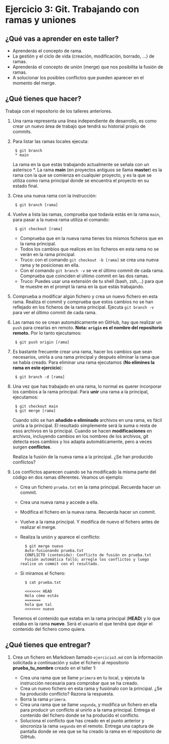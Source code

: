 # Ejercicio 3: Git. Trabajando con ramas y uniones

## ¿Qué vas a aprender en este taller?

* Aprenderás el concepto de rama.
* La gestión y el ciclo de vida (creación, modificación, borrado, ...) de ramas.
* Aprenderás el concepto de unión (merge) que nos posibilita la fusión de ramas.
* A solucionar los posibles conflictos que pueden aparecer en el momento del merge.

## ¿Qué tienes que hacer?

Trabaja con el repositorio de los talleres anteriores.

1. Una rama representa una línea independiente de desarrollo, es como crear un nuevo área de trabajo que tendrá su historial propio de commits.
2. Para  listar las ramas locales ejecuta:

		$ git branch
		* main

	La rama en la que estás trabajando actualmente se señala con un asterisco *. La rama **main** (en proyectos antiguos se llama **master**) es la rama con la que se comienza en cualquier proyecto, y es la que se utiliza como rama principal donde se encuentra el proyecto en su estado final. 

3. Crea una nueva rama con la instrucción:

		$ git branch [rama]
	 	
4. Vuelve a lista las ramas, comprueba que todavía estás en la rama `main`, para pasar a la nueva rama utiliza el comando:

		$ git checkout [rama]
		
	* Comprueba que en la nueva rama tienes los mismos ficheros que en la rama principal.
	* Todos los cambios que realices en los ficheros en esta rama no se verán en la rama principal.
	* Truco: con el comando `git checkout -b [rama]` se crea una nueva rama y te posicionas en ella.
	* Con el comando `git branch -v` se ve el último commit de cada rama. Comprueba que coinciden el último commit en las dos ramas.
	* Truco: Puedes usar una extensión de tu shell (bash, zsh,...) para que te muestre en el prompt la rama en la que estás trabajando.
5. Comprueba a modificar algún fichero y crea un nuevo fichero en esta rama. Realiza el commit y comprueba que estos cambios no se han reflejado en los ficheros de la rama principal. Ejecuta `git branch -v` para ver el último commit de cada rama.
6. Las ramas no se crean automáticamente en GitHub, hay que realizar un `push` para crearlas en remoto. **Nota: `origin` es el nombre del repositorio remoto.** Por lo tanto ejecutamos: 

		$ git push origin [rama]
		
7. Es bastante frecuente crear una rama, hacer los cambios que sean necesarios, unirla a una rama principal y después eliminar la rama que se había creado.  Para eliminar una rama ejecutamos (**No elimines la rama en este ejercicio**): 

		$ git branch -d [rama]

8. Una vez que has trabajado en una rama, lo normal es querer incorporar los cambios a la rama principal. Para **unir** una rama a la principal, ejecutamos:

		$ git checkout main
		$ git merge [rama]

	Cuando sólo se han **añadido o eliminado** archivos en una rama, es fácil unirla a la principal. El resultado simplemente será la suma o resta de esos archivos en la principal. Cuando se hacen **modificaciones** en archivos, incluyendo cambios en los nombres de los archivos, git detecta esos cambios y los adapta automáticamente, pero a veces surgen **conflictos**.

	Realiza la fusión de la nueva rama a la principal. ¿Se han producido conflictos?

9. Los conflictos aparecen cuando se ha modificado la misma parte del código en dos ramas diferentes. Veamos un ejemplo:

	* Crea un fichero `prueba.txt` en la rama principal. Recuerda hacer un commit.
	* Crea una nueva rama y accede a ella. 
	* Modifica el fichero en la nueva rama. Recuerda hacer un commit.
	* Vuelve a la rama principal. Y modifica de nuevo el fichero antes de realizar el merge.
	* Realiza la unión y aparece el conflicto:

			$ git merge nuevo 
			Auto-fusionando prueba.txt
			CONFLICTO (contenido): Conflicto de fusión en prueba.txt
			Fusión automática falló; arregle los conflictos y luego realice un commit con el resultado.

	* Si miramos el fichero:

			$ cat prueba.txt 

			<<<<<<< HEAD
			Hola cómo estás
			=======
			hola que tal
			>>>>>>> nuevo

	Tenemos el contenido que estaba en la rama principal (**HEAD**) y lo que estaba en la rama **nuevo**. Será el usuario el que tendrá que dejar el contenido del fichero como quiera.

## ¿Qué tienes que entregar?

1. Crea un fichero en Markdown llamado `ejercicio3.md` con la  información solicitada a continuación y sube el fichero al repositorio **prueba_tu_nombre** creado en el taller 1:

   * Crea una rama que se llame `primera` en tu local, y ejecuta la instrucción necesaria para comprobar que se ha creado.
   * Crea un nuevo fichero en esta rama y fusiónalo con la principal. ¿Se ha producido conflicto? Razona la respuesta.
   * Borra la rama `primera`.
   * Crea una rama que se llame `segunda`, y modifica un fichero en ella para producir un conflicto al unirlo a la rama principal. Entrega el contenido del fichero donde se ha producido el conflicto.
   * Soluciona el conflicto que has creado en el punto anterior y sincroniza la rama `segunda` en el remoto. Entrega una captura de pantalla donde se vea que se ha creado la rama en el repositorio de GitHub.


